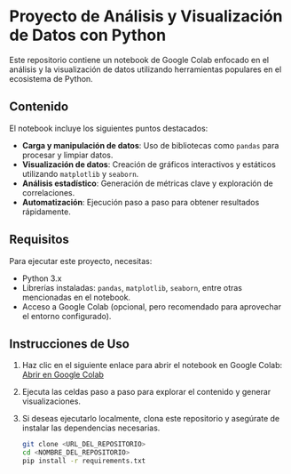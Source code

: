# Proyecto de Análisis y Visualización de Datos con Python

Este repositorio contiene un notebook de Google Colab enfocado en el análisis y la visualización de datos utilizando herramientas populares en el ecosistema de Python. 

## Contenido

El notebook incluye los siguientes puntos destacados:

- **Carga y manipulación de datos**: Uso de bibliotecas como `pandas` para procesar y limpiar datos.
- **Visualización de datos**: Creación de gráficos interactivos y estáticos utilizando `matplotlib` y `seaborn`.
- **Análisis estadístico**: Generación de métricas clave y exploración de correlaciones.
- **Automatización**: Ejecución paso a paso para obtener resultados rápidamente.

## Requisitos

Para ejecutar este proyecto, necesitas:

- Python 3.x
- Librerías instaladas: `pandas`, `matplotlib`, `seaborn`, entre otras mencionadas en el notebook.
- Acceso a Google Colab (opcional, pero recomendado para aprovechar el entorno configurado).

## Instrucciones de Uso

1. Haz clic en el siguiente enlace para abrir el notebook en Google Colab:
   [Abrir en Google Colab](https://colab.research.google.com/drive/14WToJTNdvsi4PldmFiZA96MGSVxMPzDF?usp=sharing)

2. Ejecuta las celdas paso a paso para explorar el contenido y generar visualizaciones.

3. Si deseas ejecutarlo localmente, clona este repositorio y asegúrate de instalar las dependencias necesarias.

   ```bash
   git clone <URL_DEL_REPOSITORIO>
   cd <NOMBRE_DEL_REPOSITORIO>
   pip install -r requirements.txt
